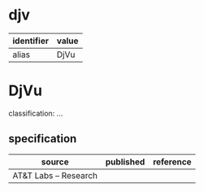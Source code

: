 # djv
| identifier     | value
| -------------- | -----
| alias          | DjVu
# DjVu
classification: ...
## specification
| source | published         | reference
| ------ | ----------------- | ---------
| AT&T Labs – Research
